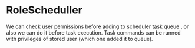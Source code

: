 # RoleScheduller
We can check user permissions before adding to scheduler task queue , or also we can do it before task execution.
Task commands can be runned with privileges of stored user (which one added it to queue).
